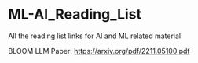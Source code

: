 # ML-AI_Reading_List
All the reading list links for AI and ML related material

BLOOM LLM Paper: https://arxiv.org/pdf/2211.05100.pdf
